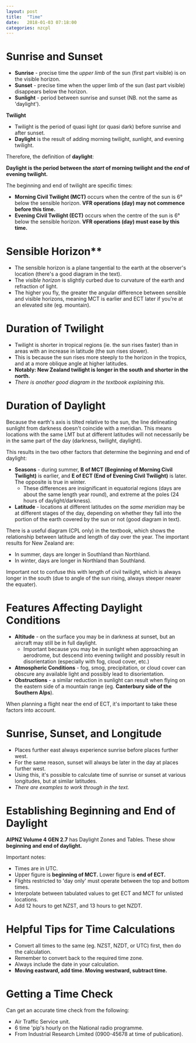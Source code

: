 ```yaml
---
layout: post
title:  "Time"
date:   2018-01-03 07:18:00
categories: nzcpl
---
```


# Sunrise and Sunset

 * **Sunrise** - precise time the *upper limb* of the sun (first part visible) is on the
   visible horizon.
 * **Sunset** - precise time when the upper limb of the sun (last part visible) disappears
   below the horizon.
 * **Sunlight** - period between sunrise and sunset (NB. not the same as 'daylight').

**Twilight**

 * Twilight is the period of quasi light (or quasi dark) before sunrise and after sunset.
 * **Daylight** is the result of adding morning twilight, *sun*light, and evening twilight.

Therefore, the definition of **daylight**:

**Daylight is the period between the *start* of morning twilight and the *end* of evening
twilight.**

The beginning and end of twilight are specific times:

 * **Morning Civil Twilight (MCT)** occurs when the centre of the sun is 6&deg; below the
   sensible horizon. **VFR operations (day) may not commence before this time.**
 * **Evening Civil Twilight (ECT)** occurs when the centre of the sun is 6&deg; below the
   sensible horizon. **VFR operations (day) must ease by this time.**

# Sensible Horizon**

 * The sensible horizon is a plane tangential to the earth at the observer's location (there's
   a good diagram in the text).
 * The *visible horizon* is slightly curbed due to curvature of the earth and refraction of
   light.
 * The higher you fly, the greater the angular difference between sensible and visible
   horizons, meaning MCT is earlier and ECT later if you're at an elevated site (eg. mountain).

# Duration of Twilight

 * Twilight is shorter in tropical regions (ie. the sun rises faster) than in areas with an
   increase in latitude (the sun rises slower).
 * This is because the sun rises more steeply to the horizon in the tropics, and at a more
   oblique angle at higher latitudes.
 * **Notably: New Zealand twilight is longer in the south and shorter in the north.**
 * *There is another good diagram in the textbook explaining this.*

# Duration of Daylight

Because the earth's axis is tilted relative to the sun, the line delineating sunlight from
darkness doesn't coincide with a meridian. This means locations with the same LMT but at
different latitudes will not necessarily be in the same part of the day (darkness, twilight,
daylight).

This results in the two other factors that determine the beginning and end of daylight:

 * **Seasons** - during summer, **B of MCT (Beginning of Morning Civil Twilight)** is earlier,
   and **E of ECT (End of Evening Civil Twilight)** is later. The opposite is true in winter.
    * These differences are insignificant in equatorial regions (days are about the same
      length year round), and extreme at the poles (24 hours of daylight/darkness).
 * **Latitude** - locations at different latitudes on the *same meridian* may be at different
   stages of the day, depending on whether they fall into the portion of the earth covered
   by the sun or not (good diagram in text).

There is a useful diagram (CPL only) in the textbook, which shows the relationship between
latitude and length of day over the year. The important results for New Zealand are:

 * In summer, days are longer in Southland than Northland.
 * In winter, days are longer in Northland than Southland.

Important not to confuse this with length of civil twilight, which is always longer in the
south (due to angle of the sun rising, always steeper nearer the equater).

# Features Affecting Daylight Conditions

 * **Altitude** - on the surface you may be in darkness at sunset, but an aircraft may still be
   in full daylight.
    * Important because you may be in sunlight when approaching an aerodrome, but descend into
      evening twilight and possibly result in disorientation (especially with fog, cloud cover, etc.)
 * **Atmospheric Conditions** - fog, smog, precipitation, or cloud cover can obscure any available
   light and possibly lead to disorientation.
 * **Obstructions** - a similar reduction in sunlight can result when flying on the eastern side
   of a mountain range (eg. **Canterbury side of the Southern Alps**).

When planning a flight near the end of ECT, it's important to take these factors into account.

# Sunrise, Sunset, and Longitude

 * Places further east always experience sunrise before places further west.
 * For the same reason, sunset will always be later in the day at places further west.
 * Using this, it's possible to calculate time of sunrise or sunset at various longitudes, but at
   similar latitudes.
 * *There are examples to work through in the text.*

# Establishing Beginning and End of Daylight

**AIPNZ Volume 4 GEN 2.7** has Daylight Zones and Tables. These show **beginning and end of
daylight.**

Important notes:

 * Times are in UTC.
 * Upper figure is **beginning of MCT.** Lower figure is **end of ECT.**
 * Flights restricted to 'day only' must operate between the top and bottom times.
 * Interpolate between tabulated values to get ECT and MCT for unlisted locations.
 * Add 12 hours to get NZST, and 13 hours to get NZDT.

# Helpful Tips for Time Calculations

 * Convert all times to the same (eg. NZST, NZDT, or UTC) first, then do the calculation.
 * Remember to convert back to the required time zone.
 * Always include the date in your calculation.
 * **Moving eastward, add time. Moving westward, subtract time.**

# Getting a Time Check

Can get an accurate time check from the following:

 * Air Traffic Service unit.
 * 6 time 'pip's hourly on the National radio programme.
 * From Industrial Research Limited (0900-45678 at time of publication).

